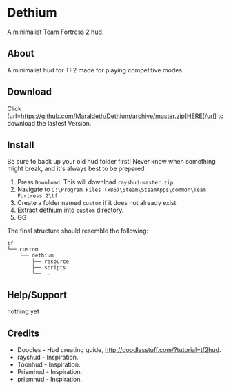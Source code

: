 Dethium
=======

A minimalist Team Fortress 2 hud.

About
-------

A minimalist hud for TF2 made for playing competitive modes.

Download
--------

Click [url=https://github.com/Maraldeth/Dethium/archive/master.zip]HERE[/url] to download the lastest Version.

Install
--------

Be sure to back up your old hud folder first! Never know when something might break, and it's always best to be prepared.

1. Press `Download`. This will download `rayshud-master.zip`
2. Navigate to `C:\Program Files (x86)\Steam\SteamApps\common\Team Fortress 2\tf`
3. Create a folder named `custom` if it does not already exist
4. Extract dethium into `custom` directory.
5. GG

The final structure should resemble the following:
```
tf
└── custom
    └── dethium
        ├── resource
        ├── scripts
        └── ...
```



Help/Support
--------

nothing yet

Credits
--------


* Doodles   - Hud creating guide, http://doodlesstuff.com/?tutorial=tf2hud. 
* rayshud   - Inspiration.
* Toonhud   - Inspiration.
* Prismhud  - Inspiration.
* prismhud  - Inspiration.




